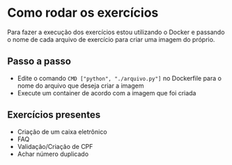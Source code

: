 # Como rodar os exercícios

Para fazer a execução dos exercícios estou utilizando o Docker e passando o nome de cada arquivo de exercício para criar uma imagem do próprio.

## Passo a passo

- Edite o comando `CMD ["python", "./arquivo.py"]` no Dockerfile para o nome do arquivo que deseja criar a imagem
- Execute um container de acordo com a imagem que foi criada

## Exercícios presentes

- Criação de um caixa eletrônico
- FAQ
- Validação/Criação de CPF
- Achar número duplicado
